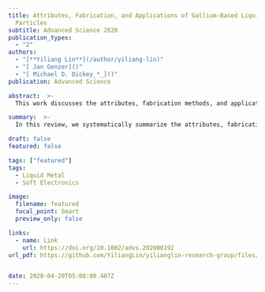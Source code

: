 ```yaml
---
title: Attributes, Fabrication, and Applications of Gallium-Based Liquid Metal
  Particles
subtitle: Advanced Science 2020
publication_types:
  - "2"
authors:
  - "[**Yiliang Lin**](/author/yiliang-lin)"
  - "[ Jan Genzer]()"
  - "[ Michael D. Dickey_*_]()"
publication: Advanced Science

abstract:  >-
  This work discusses the attributes, fabrication methods, and applications of gallium-based liquid metal particles. Gallium-based liquid metals combine metallic and fluidic properties at room temperature. Unlike mercury, which is toxic and has a finite vapor pressure, gallium possesses low toxicity and effectively zero vapor pressure at room temperature, which makes it amenable to many applications. A variety of fabrication methods produce liquid metal particles with variable sizes, ranging from nm to mm (which is the upper limit set by the capillary length). The liquid nature of gallium enables fabrication methods—such as microfluidics and sonication—that are not possible with solid materials. Gallium-based liquid metal particles possess several notable attributes, including a metal–metal oxide (liquid–solid) core–shell structure as well as the ability to self-heal, merge, and change shape. They also have unusual phase behavior that depends on the size of the particles. The particles have no known commercial applications, but they show promise for drug delivery, soft electronics, microfluidics, catalysis, batteries, energy harvesting, and composites. Existing challenges and future opportunities are discussed herein.

summary:  >-
  In this review, we systematically summarize the attributes, fabrication methods, and applications of gallium-based liquid metal particles. Existing challenges and future opportunities regarding liquid metal particles are discussed herein.

draft: false
featured: false

tags: ["featured"]
tags:
  - Liquid Metal
  - Soft Electronics

image:
  filename: featured
  focal_point: Smart
  preview_only: false

links:
  - name: Link
    url: https://doi.org/10.1002/advs.202000192
url_pdf: https://github.com/YiliangLin/yilianglin-research-group/files/9957819/Lin.et.al.-.2020.-.Attributes.Fabrication.and.Applications.of.Galli.pdf


date: 2020-04-20T05:08:00.407Z
---
```

